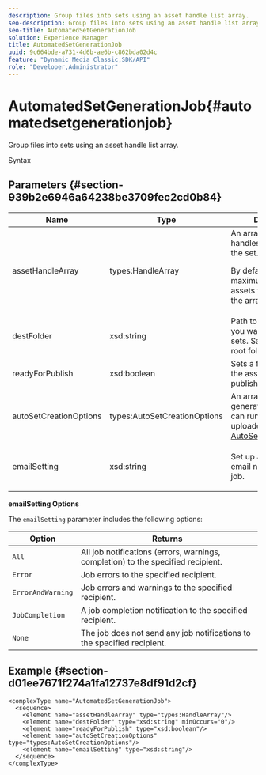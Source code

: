 ```yaml
---
description: Group files into sets using an asset handle list array.
seo-description: Group files into sets using an asset handle list array.
seo-title: AutomatedSetGenerationJob
solution: Experience Manager
title: AutomatedSetGenerationJob
uuid: 9c664bde-a731-4d6b-ae6b-c862bda02d4c
feature: "Dynamic Media Classic,SDK/API"
role: "Developer,Administrator"
---
```


# AutomatedSetGenerationJob{#automatedsetgenerationjob}

Group files into sets using an asset handle list array.

 Syntax 

## Parameters {#section-939b2e6946a64238be3709fec2cd0b84}

<table id="table_0E031B2014B646BDA2A94D7E0B55DD5B"> 
 <thead> 
  <tr> 
   <th colname="col1" class="entry"> Name </th> 
   <th colname="col2" class="entry"> Type </th> 
   <th colname="col3" class="entry"> Description </th> 
  </tr> 
 </thead>
 <tbody> 
  <tr> 
   <td colname="col1"> <span class="codeph"> <span class="varname"> assetHandleArray</span> </span> </td> 
   <td colname="col2"> <span class="codeph"> types:HandleArray</span> </td> 
   <td colname="col3">An array of asset handles used to create the set. <p>By default, 1000 is the maximum number of assets you can have in the array. </p></td> 
  </tr> 
  <tr> 
   <td colname="col1"> <span class="codeph"> <span class="varname"> destFolder</span> </span> </td> 
   <td colname="col2"> <span class="codeph"> xsd:string</span> </td> 
   <td colname="col3"> Path to the folder where you want to save the sets. Saves to company root folder by default. </td> 
  </tr> 
  <tr> 
   <td colname="col1"> <span class="codeph"> <span class="varname"> readyForPublish</span> </span> </td> 
   <td colname="col2"> <span class="codeph"> xsd:boolean</span> </td> 
   <td colname="col3"> Sets a flag to indicate if the assets should be published or not. </td> 
  </tr> 
  <tr> 
   <td colname="col1"> <span class="codeph"> <span class="varname"> autoSetCreationOptions</span> </span> </td> 
   <td colname="col2"> <span class="codeph"> types:AutoSetCreationOptions</span> </td> 
   <td colname="col3">An array of set generation scripts you can run on the uploaded files. See <a href="../../types/c-data-types/r-auto-set-creation-options.md#reference-58b42b39e53345aeb87cd1adc864e7ff" format="dita" scope="local"> AutoSetCreationOptions</a></td> 
  </tr> 
  <tr> 
   <td colname="col1"> <span class="codeph"> <span class="varname"> emailSetting</span> </span> </td> 
   <td colname="col2"> <span class="codeph"> xsd:string</span> </td> 
   <td colname="col3"> <p>Set up an automated email notification for the job. </p> </td> 
  </tr> 
 </tbody> 
</table>

**emailSetting Options**

The `emailSetting` parameter includes the following options: 

|  Option  | Returns  |
|---|---|
| `All` | All job notifications (errors, warnings, completion) to the specified recipient.  |
| `Error` | Job errors to the specified recipient.  |
| `ErrorAndWarning` | Job errors and warnings to the specified recipient.  |
| `JobCompletion` | A job completion notification to the specified recipient.  |
| `None` | The job does not send any job notifications to the specified recipient.  |

## Example {#section-d01ee7671f274a1fa12737e8df91d2cf}

```
<complexType name="AutomatedSetGenerationJob">
  <sequence>
    <element name="assetHandleArray" type="types:HandleArray"/>
    <element name="destFolder" type="xsd:string" minOccurs="0"/>
    <element name="readyForPublish" type="xsd:boolean"/>
    <element name="autoSetCreationOptions" type="types:AutoSetCreationOptions"/>
    <element name="emailSetting" type="xsd:string"/>
  </sequence>
</complexType>
```

